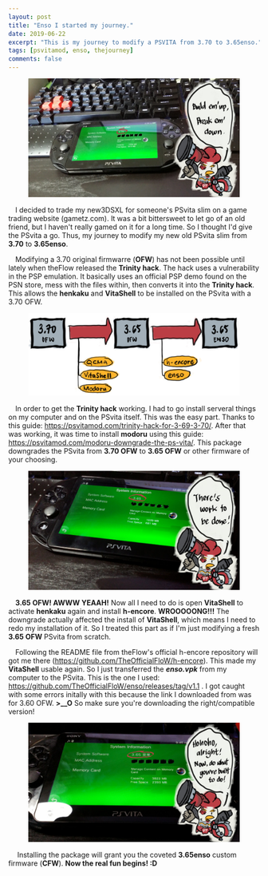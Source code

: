```yaml
---
layout: post
title: "Enso I started my journey."
date: 2019-06-22
excerpt: "This is my journey to modify a PSVITA from 3.70 to 3.65enso."
tags: [psvitamod, enso, thejourney]
comments: false
---
```


<figure>
	<img src="/assets/img/psvitamod1.jpg">
</figure>

&ensp;&ensp;I decided to trade my new3DSXL for someone's PSvita slim on a game trading website (gametz.com). It was a bit bittersweet to let go of an old friend, but I haven't really gamed on it for a long time. So I thought I'd give the PSvita a go. Thus, my journey to modify my new old PSvita slim from <b>3.70</b> to <b>3.65enso</b>.

&ensp;&ensp;Modifying a 3.70 original firmwarre (<b>OFW</b>) has not been possible until lately when theFlow released the <b>Trinity hack</b>. The hack uses a vulnerability in the PSP emulation. It basically uses an official PSP demo found on the PSN store, mess with the files within, then converts it into the <b>Trinity hack</b>. This allows the <b>henkaku</b> and <b>VitaShell</b> to be installed on the PSvita with a 3.70 OFW.

<figure>
	<img src="/assets/img/enso_journey.jpg">
</figure>

&ensp;&ensp;In order to get the <b>Trinity hack</b> working. I had to go install serveral things on my computer and on the PSvita itself. This was the easy part. Thanks to this guide: <a href="https://psvitamod.com/trinity-hack-for-3-69-3-70/">https://psvitamod.com/trinity-hack-for-3-69-3-70/</a>. After that was working, it was time to install <b>modoru</b> using this guide: <a href="https://psvitamod.com/modoru-downgrade-the-ps-vita/">https://psvitamod.com/modoru-downgrade-the-ps-vita/</a>. This package downgrades the PSvita from <b>3.70 OFW</b> to <b>3.65 OFW</b> or other firmware of your choosing.

<figure>
	<img src="/assets/img/psvitamod2.jpg">
</figure>

&ensp;&ensp;<b>3.65 OFW! AWWW YEAAH!</b> Now all I need to do is open <b>VitaShell</b> to activate <b>henkaku</b> again and install <b>h-encore</b>. <b>WROOOOONG!!!</b> The downgrade actually affected the install of <b>VitaShell</b>, which means I need to redo my installation of it. So I treated this part as if I'm just modifying a fresh <b>3.65 OFW</b> PSvita from scratch.

&ensp;&ensp;Following the README file from theFlow's official h-encore repository will got me there (<a href="https://github.com/TheOfficialFloW/h-encore">https://github.com/TheOfficialFloW/h-encore</a>). This made my <b>VitaShell</b> usable again. So I just transferred the <i><b>enso.vpk</b></i> from my computer to the PSvita. This is the one I used: <a href="https://github.com/TheOfficialFloW/enso/releases/tag/v1.1">https://github.com/TheOfficialFloW/enso/releases/tag/v1.1</a> . I got caught with some errors initally with this because the link I downloaded from was for </b>3.60 OFW</b>. <b>>__O</b> So make sure you're downloading the right/compatible version!

<figure>
	<img src="/assets/img/psvitamod3.jpg">
</figure>

&ensp;&ensp; Installing the package will grant you the coveted <b>3.65enso</b> custom firmware (<b>CFW</b>). <b>Now the real fun begins! :D</b>
